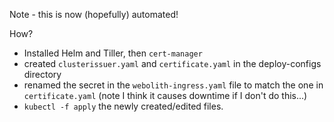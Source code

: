 Note - this is now (hopefully) automated!

How?
- Installed Helm and Tiller, then `cert-manager`
- created `clusterissuer.yaml` and `certificate.yaml` in the deploy-configs directory
- renamed the secret in the `webolith-ingress.yaml` file to match the one in `certificate.yaml` (note I think it causes downtime if I don't do this...)
- `kubectl -f apply` the newly created/edited files.
